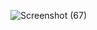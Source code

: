 ![Screenshot (67)](https://github.com/SANDHYA24THIRUMOORTHY/react-727722EUCD039-ccq6/assets/151495979/a1fbfb6a-89d6-457b-952e-8fadfce799ec)
